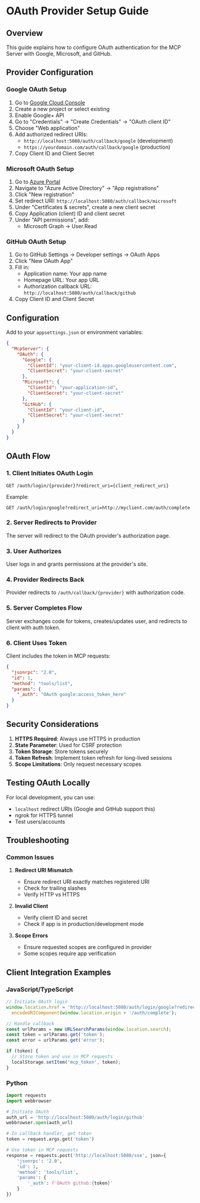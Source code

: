 # OAuth Provider Setup Guide

## Overview

This guide explains how to configure OAuth authentication for the MCP Server with Google, Microsoft, and GitHub.

## Provider Configuration

### Google OAuth Setup

1. Go to [Google Cloud Console](https://console.cloud.google.com/)
2. Create a new project or select existing
3. Enable Google+ API
4. Go to "Credentials" → "Create Credentials" → "OAuth client ID"
5. Choose "Web application"
6. Add authorized redirect URIs:
   - `http://localhost:5080/auth/callback/google` (development)
   - `https://yourdomain.com/auth/callback/google` (production)
7. Copy Client ID and Client Secret

### Microsoft OAuth Setup

1. Go to [Azure Portal](https://portal.azure.com/)
2. Navigate to "Azure Active Directory" → "App registrations"
3. Click "New registration"
4. Set redirect URI: `http://localhost:5080/auth/callback/microsoft`
5. Under "Certificates & secrets", create a new client secret
6. Copy Application (client) ID and client secret
7. Under "API permissions", add:
   - Microsoft Graph → User.Read

### GitHub OAuth Setup

1. Go to GitHub Settings → Developer settings → OAuth Apps
2. Click "New OAuth App"
3. Fill in:
   - Application name: Your app name
   - Homepage URL: Your app URL
   - Authorization callback URL: `http://localhost:5080/auth/callback/github`
4. Copy Client ID and Client Secret

## Configuration

Add to your `appsettings.json` or environment variables:

```json
{
  "McpServer": {
    "OAuth": {
      "Google": {
        "ClientId": "your-client-id.apps.googleusercontent.com",
        "ClientSecret": "your-client-secret"
      },
      "Microsoft": {
        "ClientId": "your-application-id",
        "ClientSecret": "your-client-secret"
      },
      "GitHub": {
        "ClientId": "your-client-id",
        "ClientSecret": "your-client-secret"
      }
    }
  }
}
```

## OAuth Flow

### 1. Client Initiates OAuth Login

```http
GET /auth/login/{provider}?redirect_uri={client_redirect_uri}
```

Example:
```
GET /auth/login/google?redirect_uri=http://myclient.com/auth/complete
```

### 2. Server Redirects to Provider

The server will redirect to the OAuth provider's authorization page.

### 3. User Authorizes

User logs in and grants permissions at the provider's site.

### 4. Provider Redirects Back

Provider redirects to `/auth/callback/{provider}` with authorization code.

### 5. Server Completes Flow

Server exchanges code for tokens, creates/updates user, and redirects to client with auth token.

### 6. Client Uses Token

Client includes the token in MCP requests:

```json
{
  "jsonrpc": "2.0",
  "id": 1,
  "method": "tools/list",
  "params": {
    "_auth": "OAuth google:access_token_here"
  }
}
```

## Security Considerations

1. **HTTPS Required**: Always use HTTPS in production
2. **State Parameter**: Used for CSRF protection
3. **Token Storage**: Store tokens securely
4. **Token Refresh**: Implement token refresh for long-lived sessions
5. **Scope Limitations**: Only request necessary scopes

## Testing OAuth Locally

For local development, you can use:
- `localhost` redirect URIs (Google and GitHub support this)
- ngrok for HTTPS tunnel
- Test users/accounts

## Troubleshooting

### Common Issues

1. **Redirect URI Mismatch**
   - Ensure redirect URI exactly matches registered URI
   - Check for trailing slashes
   - Verify HTTP vs HTTPS

2. **Invalid Client**
   - Verify client ID and secret
   - Check if app is in production/development mode

3. **Scope Errors**
   - Ensure requested scopes are configured in provider
   - Some scopes require app verification

## Client Integration Examples

### JavaScript/TypeScript
```typescript
// Initiate OAuth login
window.location.href = 'http://localhost:5080/auth/login/google?redirect_uri=' + 
  encodeURIComponent(window.location.origin + '/auth/complete');

// Handle callback
const urlParams = new URLSearchParams(window.location.search);
const token = urlParams.get('token');
const error = urlParams.get('error');

if (token) {
  // Store token and use in MCP requests
  localStorage.setItem('mcp_token', token);
}
```

### Python
```python
import requests
import webbrowser

# Initiate OAuth
auth_url = 'http://localhost:5080/auth/login/github'
webbrowser.open(auth_url)

# In callback handler, get token
token = request.args.get('token')

# Use token in MCP requests
response = requests.post('http://localhost:5080/sse', json={
    'jsonrpc': '2.0',
    'id': 1,
    'method': 'tools/list',
    'params': {
        '_auth': f'OAuth github:{token}'
    }
})
```
